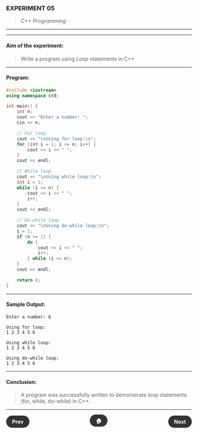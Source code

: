### **EXPERIMENT 05**
> *C++ Programming*

---
---

#### **Aim of the experiment:**
> Write a program using *Loop* statements in C++

---

#### **Program:**
```cpp
#include <iostream>
using namespace std;

int main() {
    int n;
    cout << "Enter a number: ";
    cin >> n;

    // For loop
    cout << "\nUsing for loop:\n";
    for (int i = 1; i <= n; i++) {
        cout << i << " ";
    }
    cout << endl;

    // While loop
    cout << "\nUsing while loop:\n";
    int i = 1;
    while (i <= n) {
        cout << i << " ";
        i++;
    }
    cout << endl;

    // Do-while loop
    cout << "\nUsing do-while loop:\n";
    i = 1;
    if (n >= 1) {
        do {
            cout << i << " ";
            i++;
        } while (i <= n);
    }
    cout << endl;

    return 0;
}
```

---

#### **Sample Output:**
```
Enter a number: 6

Using for loop:
1 2 3 4 5 6

Using while loop:
1 2 3 4 5 6

Using do-while loop:
1 2 3 4 5 6
```

---

#### **Conclusion:**
> A program was successfully written to demonstrate loop statements (for, while, do-while) in C++.

---

<div style="display: flex; justify-content: space-between; align-items: center; margin: 20px 0;">
  <div style="text-align: left;">
    <a href="4.md" style="background: #333; color: white; padding: 8px 16px; border-radius: 20px; text-decoration: none; font-weight: bold;">Prev</a>
  </div>
  <div style="text-align: center;">
    <a href="../" style="background: #333; color: white; padding: 8px 16px; border-radius: 20px; text-decoration: none; font-weight: bold;">🏠</a>
  </div>
  <div style="text-align: right;">
    <a href="6.md" style="background: #333; color: white; padding: 8px 16px; border-radius: 20px; text-decoration: none; font-weight: bold;">Next</a>
  </div>
</div>